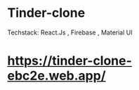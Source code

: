 # Tinder-clone

Techstack: React.Js , Firebase , Material UI

# https://tinder-clone-ebc2e.web.app/
